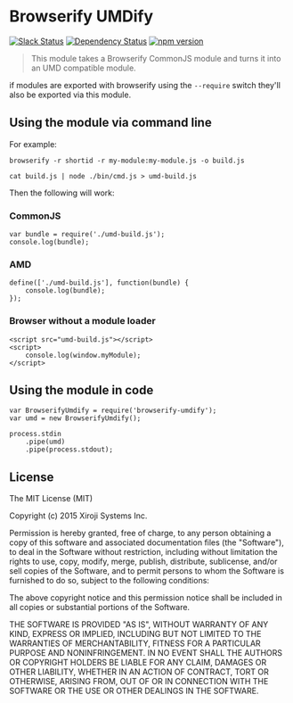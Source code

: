 # Browserify UMDify

[![Slack Status](https://friends.xiroji.com/badge.svg)](https://friends.xiroji.com)
[![Dependency Status](https://david-dm.org/xiroji/browserify-umdify.svg)](https://david-dm.org/xiroji/browserify-umdify)
[![npm version](https://badge.fury.io/js/browserify-umdify.svg)](http://badge.fury.io/js/browserify-umdify)

> This module takes a Browserify CommonJS module and turns it into an UMD compatible module.

if modules are exported with browserify using the `--require` switch they'll also be exported via this module.

## Using the module via command line

For example:

    browserify -r shortid -r my-module:my-module.js -o build.js

    cat build.js | node ./bin/cmd.js > umd-build.js

Then the following will work:

### CommonJS
    
    var bundle = require('./umd-build.js');
    console.log(bundle);

### AMD

    define(['./umd-build.js'], function(bundle) {
        console.log(bundle);
    });

### Browser without a module loader

    <script src="umd-build.js"></script>
    <script>
        console.log(window.myModule);
    </script>

## Using the module in code

    var BrowserifyUmdify = require('browserify-umdify');
    var umd = new BrowserifyUmdify();

    process.stdin
        .pipe(umd)
        .pipe(process.stdout);

## License
The MIT License (MIT)

Copyright (c) 2015 Xiroji Systems Inc.

Permission is hereby granted, free of charge, to any person obtaining a copy of this software and associated documentation files (the "Software"), to deal in the Software without restriction, including without limitation the rights to use, copy, modify, merge, publish, distribute, sublicense, and/or sell copies of the Software, and to permit persons to whom the Software is furnished to do so, subject to the following conditions:

The above copyright notice and this permission notice shall be included in all copies or substantial portions of the Software.

THE SOFTWARE IS PROVIDED "AS IS", WITHOUT WARRANTY OF ANY KIND, EXPRESS OR IMPLIED, INCLUDING BUT NOT LIMITED TO THE WARRANTIES OF MERCHANTABILITY, FITNESS FOR A PARTICULAR PURPOSE AND NONINFRINGEMENT. IN NO EVENT SHALL THE AUTHORS OR COPYRIGHT HOLDERS BE LIABLE FOR ANY CLAIM, DAMAGES OR OTHER LIABILITY, WHETHER IN AN ACTION OF CONTRACT, TORT OR OTHERWISE, ARISING FROM, OUT OF OR IN CONNECTION WITH THE SOFTWARE OR THE USE OR OTHER DEALINGS IN THE SOFTWARE.
